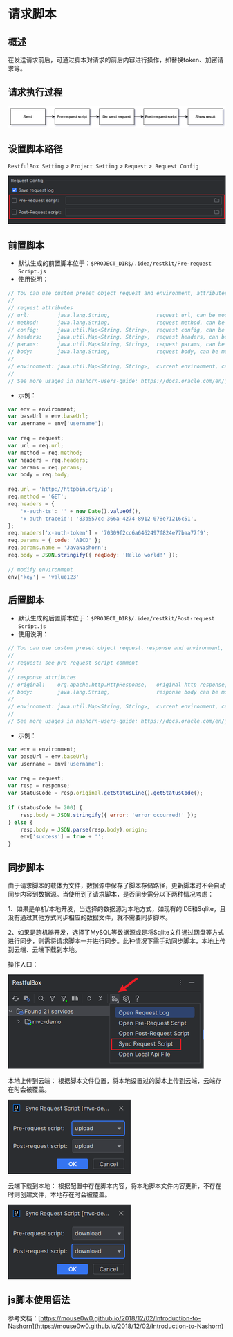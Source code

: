 # 请求脚本

## 概述

在发送请求前后，可通过脚本对请求的前后内容进行操作，如替换token、加密请求等。


## 请求执行过程

![](images/285512115245332.png)

## 设置脚本路径

`RestfulBox Setting` > `Project Setting` > `Request` >` Request Config`

![](images/81540020253607.png)

## 前置脚本

-  默认生成的前置脚本位于：`$PROJECT_DIR$/.idea/restkit/Pre-request Script.js` 
-  使用说明： 

```javascript
// You can use custom preset object request and environment, attributes are:
// 
// request attributes
// url:         java.lang.String,               request url, can be modified by pre-request script.
// method:      java.lang.String,               request method, can be modified by pre-request script.
// config:      java.util.Map<String, String>,  request config, can be modified by pre-request script.
// headers:     java.util.Map<String, String>,  request headers, can be modified by pre-request script.
// params:      java.util.Map<String, String>,  request params, can be modified by pre-request script.
// body:        java.lang.String,               request body, can be modified by pre-request script.
//
// environment: java.util.Map<String, String>,  current environment, can be modified by pre-request script.
//
// See more usages in nashorn-users-guide: https://docs.oracle.com/en/java/javase/12/nashorn/nashorn-users-guide.pdf
```

- 示例：

```javascript
var env = environment;
var baseUrl = env.baseUrl;
var username = env['username'];

var req = request;
var url = req.url;
var method = req.method;
var headers = req.headers;
var params = req.params;
var body = req.body;

req.url = 'http://httpbin.org/ip';
req.method = 'GET';
req.headers = {
    'x-auth-ts': '' + new Date().valueOf(),
    'x-auth-traceid': '83b557cc-366a-4274-8912-078e71216c51',
};
req.headers['x-auth-token'] = '70309f2cc6a6462497f824e77baa77f9';
req.params = { code: 'ABCD' };
req.params.name = 'JavaNashorn';
req.body = JSON.stringify({ reqBody: 'Hello world!' });

// modify environment
env['key'] = 'value123'
```

## 后置脚本

-  默认生成的后置脚本位于：`$PROJECT_DIR$/.idea/restkit/Post-request Script.js` 
-  使用说明： 

```javascript
// You can use custom preset object request、response and environment, attributes are:
//
// request: see pre-request script comment
//
// response attributes
// original:    org.apache.http.HttpResponse,   original http response, from http-client 4.4.
// body:        java.lang.String,               response body can be modified by post-request script.
//
// environment: java.util.Map<String, String>,  current environment, can be modified by post-request script.
//
// See more usages in nashorn-users-guide: https://docs.oracle.com/en/java/javase/12/nashorn/nashorn-users-guide.pdf
```

- 示例：

```javascript
var env = environment;
var baseUrl = env.baseUrl;
var username = env['username'];

var req = request;
var resp = response;
var statusCode = resp.original.getStatusLine().getStatusCode();

if (statusCode != 200) {
    resp.body = JSON.stringify({ error: 'error occurred!' });
} else {
    resp.body = JSON.parse(resp.body).origin;
    env['success'] = true + '';
}
```

## 同步脚本

由于请求脚本的载体为文件，数据源中保存了脚本存储路径，更新脚本时不会自动同步内容到数据源。当使用到了请求脚本，是否同步需分以下两种情况考虑：

1、如果是单机/本地开发，当选择的数据源为本地方式，如现有的IDE和Sqlite，且没有通过其他方式同步相应的数据文件，就不需要同步脚本。

2、如果是跨机器开发，选择了MySQL等数据源或是将Sqlite文件通过网盘等方式进行同步，则需将请求脚本一并进行同步。此种情况下需手动同步脚本，本地上传到云端、云端下载到本地。

操作入口：

![](images/284482820247153.png)

本地上传到云端：
根据脚本文件位置，将本地设置过的脚本上传到云端，云端存在时会被覆盖。

![](images/411612820240287.png)

云端下载到本地：
根据配置中存在脚本内容，将本地脚本文件内容更新，不存在时则创建文件，本地存在时会被覆盖。

![](images/547852820230817.png)

## js脚本使用语法

参考文档：[https://mouse0w0.github.io/2018/12/02/Introduction-to-Nashorn](https://mouse0w0.github.io/2018/12/02/Introduction-to-Nashorn)
